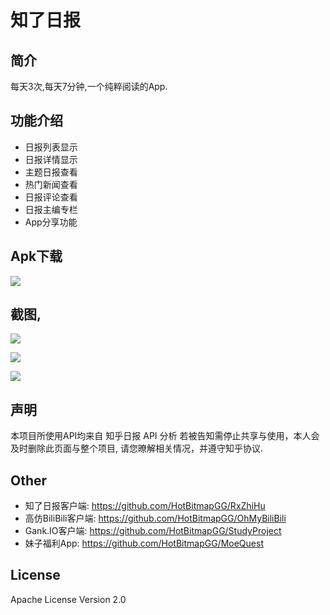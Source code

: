 # 知了日报

## 简介

每天3次,每天7分钟,一个纯粹阅读的App.

## 功能介绍

* 日报列表显示
* 日报详情显示
* 主题日报查看
* 热门新闻查看
* 日报评论查看
* 日报主编专栏
* App分享功能

## Apk下载

![](https://github.com/HotBitmapGG/RxZhiHu/blob/https--github.com/HotBitmapGG/RxZhiHuDaily/screenphoto/zhiliao.png?raw=true)

## 截图,

![](https://github.com/HotBitmapGG/RxZhiHu/blob/https--github.com/HotBitmapGG/RxZhiHuDaily/screenphoto/photo_2.jpg?raw=true)

![](https://github.com/HotBitmapGG/RxZhiHu/blob/https--github.com/HotBitmapGG/RxZhiHuDaily/screenphoto/photo_3.jpg?raw=true)

![](https://github.com/HotBitmapGG/RxZhiHu/blob/https--github.com/HotBitmapGG/RxZhiHuDaily/screenphoto/photo_4.jpg?raw=true)




## 声明

本项目所使用API均来自 知乎日报 API 分析
若被告知需停止共享与使用，本人会及时删除此页面与整个项目,
请您暸解相关情况，并遵守知乎协议.


## Other

* 知了日报客户端: https://github.com/HotBitmapGG/RxZhiHu
* 高仿BiliBili客户端: https://github.com/HotBitmapGG/OhMyBiliBili
* Gank.IO客户端: https://github.com/HotBitmapGG/StudyProject
* 妹子福利App: https://github.com/HotBitmapGG/MoeQuest

## License

Apache License Version 2.0




